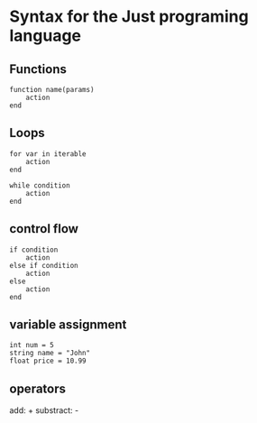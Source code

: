 # Syntax for the Just programing language

## Functions
```
function name(params)
    action
end
```

## Loops
```
for var in iterable
    action
end
```
```
while condition
    action
end
```

## control flow
```
if condition
    action
else if condition
    action
else
    action
end
```

## variable assignment
```
int num = 5
string name = "John"
float price = 10.99
```

## operators

add: +
substract: -
